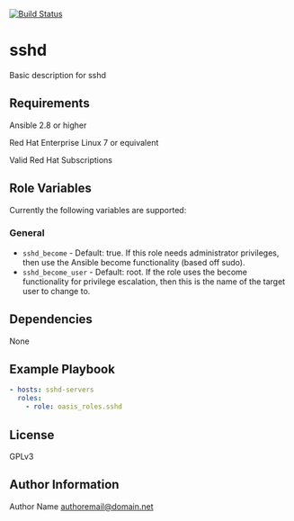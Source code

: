 [![Build Status](https://travis-ci.com/oasis-roles/sshd.svg?branch=master)](https://travis-ci.com/oasis-roles/sshd)

sshd
===========

Basic description for sshd

Requirements
------------

Ansible 2.8 or higher

Red Hat Enterprise Linux 7 or equivalent

Valid Red Hat Subscriptions

Role Variables
--------------

Currently the following variables are supported:

### General

* `sshd_become` - Default: true. If this role needs administrator
  privileges, then use the Ansible become functionality (based off sudo).
* `sshd_become_user` - Default: root. If the role uses the become
  functionality for privilege escalation, then this is the name of the target
  user to change to.

Dependencies
------------

None

Example Playbook
----------------

```yaml
- hosts: sshd-servers
  roles:
    - role: oasis_roles.sshd
```

License
-------

GPLv3

Author Information
------------------

Author Name <authoremail@domain.net>